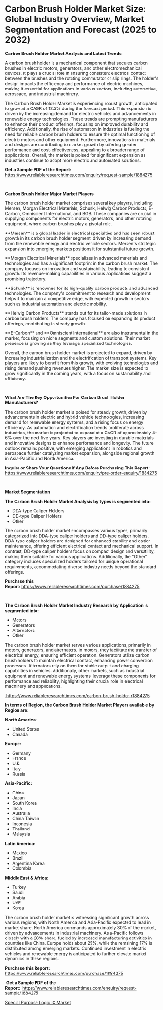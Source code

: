 <p><h1>Carbon Brush Holder Market Size: Global Industry Overview, Market Segmentation and Forecast (2025 to 2032)</h1></p><p><strong>Carbon Brush Holder Market Analysis and Latest Trends</strong></p>
<p><p>A carbon brush holder is a mechanical component that secures carbon brushes in electric motors, generators, and other electromechanical devices. It plays a crucial role in ensuring consistent electrical contact between the brushes and the rotating commutator or slip rings. The holder's design impacts the efficiency and performance of electric machines, making it essential for applications in various sectors, including automotive, aerospace, and industrial machinery.</p><p>The Carbon Brush Holder Market is experiencing robust growth, anticipated to grow at a CAGR of 12.5% during the forecast period. This expansion is driven by the increasing demand for electric vehicles and advancements in renewable energy technologies. These trends are prompting manufacturers to enhance their product offerings, focusing on improved durability and efficiency. Additionally, the rise of automation in industries is fueling the need for reliable carbon brush holders to ensure the optimal functioning of electric motors and other equipment. Furthermore, innovations in materials and designs are contributing to market growth by offering greater performance and cost-effectiveness, appealing to a broader range of applications. Overall, the market is poised for significant expansion as industries continue to adopt more electric and automated solutions.</p></p>
<p><strong>Get a Sample PDF of the Report:&nbsp;</strong> <a href="https://www.reliableresearchtimes.com/enquiry/request-sample/1884275?utm_campaign=2446&utm_medium=2&utm_source=Github&utm_content=ia&utm_term=11022025&utm_id=carbon-brush-holder">https://www.reliableresearchtimes.com/enquiry/request-sample/1884275</a></p>
<p>&nbsp;</p>
<p><strong>Carbon Brush Holder Major Market Players</strong></p>
<p><p>The carbon brush holder market comprises several key players, including Mersen, Morgan Electrical Materials, Schunk, Helwig Carbon Products, E-Carbon, Omniscient International, and BGB. These companies are crucial in supplying components for electric motors, generators, and other rotating equipment, where carbon brushes play a pivotal role.</p><p>**Mersen** is a global leader in electrical specialties and has seen robust growth in its carbon brush holder segment, driven by increasing demand from the renewable energy and electric vehicle sectors. Mersen's strategic expansion into emerging markets positions it for substantial future growth.</p><p>**Morgan Electrical Materials** specializes in advanced materials and technologies and has a significant footprint in the carbon brush market. The company focuses on innovation and sustainability, leading to consistent growth. Its revenue-making capabilities in various applications suggest a promising trajectory.</p><p>**Schunk** is renowned for its high-quality carbon products and advanced technologies. The company's commitment to research and development helps it to maintain a competitive edge, with expected growth in sectors such as industrial automation and electric mobility.</p><p>**Helwig Carbon Products** stands out for its tailor-made solutions in carbon brush holders. The company has focused on expanding its product offerings, contributing to steady growth. </p><p>**E-Carbon** and **Omniscient International** are also instrumental in the market, focusing on niche segments and custom solutions. Their market presence is growing as they leverage specialized technologies.</p><p>Overall, the carbon brush holder market is projected to expand, driven by increasing industrialization and the electrification of transport systems. Key players are likely to benefit from this growth, with evolving technologies and rising demand pushing revenues higher. The market size is expected to grow significantly in the coming years, with a focus on sustainability and efficiency.</p></p>
<p>&nbsp;</p>
<p><strong>What Are The Key Opportunities For Carbon Brush Holder Manufacturers?</strong></p>
<p><p>The carbon brush holder market is poised for steady growth, driven by advancements in electric and hybrid vehicle technologies, increasing demand for renewable energy systems, and a rising focus on energy efficiency. As automation and electrification trends proliferate across industries, the market is projected to expand at a CAGR of approximately 4-6% over the next five years. Key players are investing in durable materials and innovative designs to enhance performance and longevity. The future outlook remains positive, with emerging applications in robotics and aerospace further catalyzing market expansion, alongside regional growth in Asia-Pacific and North America.</p></p>
<p><strong>Inquire or Share Your Questions If Any Before Purchasing This Report:</strong> <a href="https://www.reliableresearchtimes.com/enquiry/pre-order-enquiry/1884275?utm_campaign=2446&utm_medium=2&utm_source=Github&utm_content=ia&utm_term=11022025&utm_id=carbon-brush-holder">https://www.reliableresearchtimes.com/enquiry/pre-order-enquiry/1884275</a></p>
<p>&nbsp;</p>
<p><strong>Market Segmentation</strong></p>
<p><strong>The Carbon Brush Holder Market Analysis by types is segmented into:</strong></p>
<p><ul><li>DDA-type Caliper Holders</li><li>DD-type Caliper Holders</li><li>Other</li></ul></p>
<p><p>The carbon brush holder market encompasses various types, primarily categorized into DDA-type caliper holders and DD-type caliper holders. DDA-type caliper holders are designed for enhanced stability and easier maintenance, offering efficient electrical contact and mechanical support. In contrast, DD-type caliper holders focus on compact design and versatility, making them suitable for various applications. Additionally, the "Other" category includes specialized holders tailored for unique operational requirements, accommodating diverse industry needs beyond the standard offerings.</p></p>
<p><strong>Purchase this Report:&nbsp;</strong><a href="https://www.reliableresearchtimes.com/purchase/1884275?utm_campaign=2446&utm_medium=2&utm_source=Github&utm_content=ia&utm_term=11022025&utm_id=carbon-brush-holder">https://www.reliableresearchtimes.com/purchase/1884275</a></p>
<p>&nbsp;</p>
<p><strong>The Carbon Brush Holder Market Industry Research by Application is segmented into:</strong></p>
<p><ul><li>Motors</li><li>Generators</li><li>Alternators</li><li>Other</li></ul></p>
<p><p>The carbon brush holder market serves various applications, primarily in motors, generators, and alternators. In motors, they facilitate the transfer of electrical energy, ensuring efficient operation. Generators utilize carbon brush holders to maintain electrical contact, enhancing power conversion processes. Alternators rely on them for stable output and charging capabilities in vehicles. Additionally, other markets, such as industrial equipment and renewable energy systems, leverage these components for performance and reliability, highlighting their crucial role in electrical machinery and applications.</p></p>
<p><a href="https://www.reliableresearchtimes.com/carbon-brush-holder-r1884275?utm_campaign=2446&utm_medium=2&utm_source=Github&utm_content=ia&utm_term=11022025&utm_id=carbon-brush-holder">&nbsp;https://www.reliableresearchtimes.com/carbon-brush-holder-r1884275</a></p>
<p><strong>In terms of Region, the Carbon Brush Holder Market Players available by Region are:</strong></p>
<p>
    <p> <strong> North America: </strong>
        <ul>
            <li>United States</li>
            <li>Canada</li>
        </ul>
        </p> 
    <p> <strong> Europe: </strong>
        <ul>
            <li>Germany</li>
            <li>France</li>
            <li>U.K.</li>
            <li>Italy</li>
            <li>Russia</li>
        </ul>
        </p> 
    <p> <strong> Asia-Pacific: </strong>
        <ul>
            <li>China</li>
            <li>Japan</li>
            <li>South Korea</li>
            <li>India</li>
            <li>Australia</li>
            <li>China Taiwan</li>
            <li>Indonesia</li>
            <li>Thailand</li>
            <li>Malaysia</li>
        </ul>
        </p> 
    <p> <strong> Latin America: </strong>
        <ul>
            <li>Mexico</li>
            <li>Brazil</li>
            <li>Argentina Korea</li>
            <li>Colombia</li>
        </ul>
        </p> 
    <p> <strong> Middle East & Africa: </strong>
        <ul>
            <li>Turkey</li>
            <li>Saudi</li>
            <li>Arabia</li>
            <li>UAE</li>
            <li>Korea</li>
        </ul>
    </p>
    </p>
<p><p>The carbon brush holder market is witnessing significant growth across various regions, with North America and Asia-Pacific expected to lead in market share. North America commands approximately 30% of the market, driven by advancements in industrial machinery. Asia-Pacific follows closely with a 28% share, fueled by increased manufacturing activities in countries like China. Europe holds about 25%, while the remaining 17% is distributed among emerging markets. Continued investment in electric vehicles and renewable energy is anticipated to further elevate market dynamics in these regions.</p></p>
<p><strong>Purchase this Report: </strong><a href="https://www.reliableresearchtimes.com/purchase/1884275?utm_campaign=2446&utm_medium=2&utm_source=Github&utm_content=ia&utm_term=11022025&utm_id=carbon-brush-holder">https://www.reliableresearchtimes.com/purchase/1884275</a></p>
<p>&nbsp;<strong>Get a Sample PDF of the Report:&nbsp;&nbsp;</strong><a href="https://www.reliableresearchtimes.com/enquiry/request-sample/1884275?utm_campaign=2446&utm_medium=2&utm_source=Github&utm_content=ia&utm_term=11022025&utm_id=carbon-brush-holder">https://www.reliableresearchtimes.com/enquiry/request-sample/1884275</a></p>
<p><strong></strong></p>
<p><p><a href="https://github.com/rabiumofer/Market-Research-Report-List-1/blob/main/special-purpose-logic-ic-market.md?utm_campaign=2446&utm_medium=2&utm_source=Github&utm_content=ia&utm_term=11022025&utm_id=carbon-brush-holder">Special Purpose Logic IC Market</a></p></p>